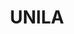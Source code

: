 ---
layout: 
title: UNILA
tipo: Editorial
categories: editorial
descripcion: Diseño de triptico
imagen: UNIla_
---
